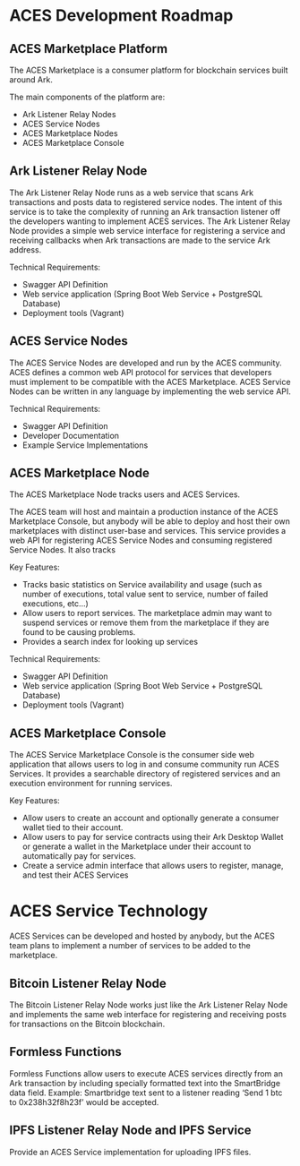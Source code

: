 # ACES Development Roadmap

## ACES Marketplace Platform

The ACES Marketplace is a consumer platform for blockchain services built around Ark. 

The main components of the platform are:

- Ark Listener Relay Nodes
- ACES Service Nodes
- ACES Marketplace Nodes
- ACES Marketplace Console


## Ark Listener Relay Node

The Ark Listener Relay Node runs as a web service that scans Ark transactions and posts data to registered service nodes. The intent of this service is to take the complexity of running an Ark transaction listener off the developers wanting to implement ACES services. The Ark Listener Relay Node provides a simple web service interface for registering a service and receiving callbacks when Ark transactions are made to the service Ark address.

Technical Requirements:
- Swagger API Definition
- Web service application (Spring Boot Web Service + PostgreSQL Database)
- Deployment tools (Vagrant)


## ACES Service Nodes

The ACES Service Nodes are developed and run by the ACES community. ACES defines a common web API protocol for services that developers must implement to be compatible with the ACES Marketplace. ACES Service Nodes can be written in any language by implementing the web service API. 

Technical Requirements:
- Swagger API Definition
- Developer Documentation
- Example Service Implementations


## ACES Marketplace Node

The ACES Marketplace Node tracks users and ACES Services. 

The ACES team will host and maintain a production instance of the ACES Marketplace Console, but anybody will be able to deploy and host their own marketplaces with distinct user-base and services.
This service provides a web API for registering ACES Service Nodes and consuming registered Service Nodes. It also tracks 

Key Features:
- Tracks basic statistics on Service availability and usage (such as number of executions, total value sent to service, number of failed executions, etc…)
- Allow users to report services. The marketplace admin may want to suspend services or remove them from the marketplace if they are found to be causing problems.
- Provides a search index for looking up services

Technical Requirements:
- Swagger API Definition
- Web service application (Spring Boot Web Service + PostgreSQL Database)
- Deployment tools (Vagrant)


## ACES Marketplace Console

The ACES Service Marketplace Console is the consumer side web application that allows users to log in and consume community run ACES Services. It provides a searchable directory of registered services and an execution environment for running services.

Key Features:
- Allow users to create an account and optionally generate a consumer wallet tied to their account.
- Allow users to pay for service contracts using their Ark Desktop Wallet or generate a wallet in the Marketplace under their account to automatically pay for services.
- Create a service admin interface that allows users to register, manage, and test their ACES Services


# ACES Service Technology

ACES Services can be developed and hosted by anybody, but the ACES team plans to implement a number of services to be added to the marketplace.


## Bitcoin Listener Relay Node

The Bitcoin Listener Relay Node works just like the Ark Listener Relay Node and implements the same web interface for registering and receiving posts for transactions on the Bitcoin blockchain.


## Formless Functions

Formless Functions allow users to execute ACES services directly from an Ark transaction by including specially formatted text into the SmartBridge data field. Example: Smartbridge text sent to a listener reading ‘Send 1 btc to 0x238h32f8h23f’ would be accepted.


## IPFS Listener Relay Node and IPFS Service

Provide an ACES Service implementation for uploading IPFS files.

